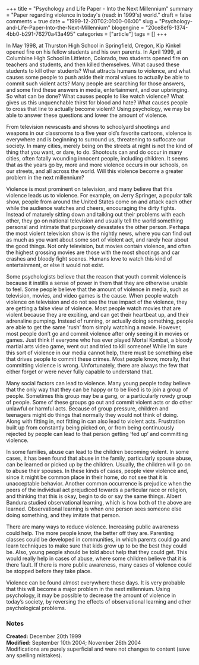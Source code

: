 +++
title = "Psychology and Life Paper - Into the Next Millennium"
summary = "Paper regarding violence in today's (read: in 1999's) world."
draft = false
comments = true
date = "1999-12-20T02:01:00-06:00"
slug = "Psychology-and-Life-Paper-Into-the-Next-Millennium"
blogengine = "20ce8ef6-1374-4bb0-b291-76270a43a495"
categories = ["article"]
tags = []
+++

<p>
In May 1998, at Thurston High School in Springfield, Oregon, Kip Kinkel opened fire on his fellow students and his own parents. In April 1999, at Columbine High School in Littleton, Colorado, two students opened fire on teachers and students, and then killed themselves. What caused these students to kill other students? What attracts humans to violence, and what causes some people to push aside their moral values to actually be able to commit such violent acts? Many people are searching for those answers, and some find these answers in media, entertainment, and our upbringing. So what can be done? What causes people to like watch violence? What gives us this unquenchable thirst for blood and hate? What causes people to cross that line to actually become violent? Using psychology, we may be able to answer these questions and lower the amount of violence.
</p>
<p>
From television newscasts and shows to schoolyard shootings and weapons in our classrooms to a five year old&rsquo;s favorite cartoons, violence is everywhere and is beginning to surround us, threatening to suffocate our society. In many cities, merely being on the streets at night is not the kind of thing that you want, or dare, to do. Shootouts can and do occur in many cities, often fatally wounding innocent people, including children. It seems that as the years go by, more and more violence occurs in our schools, on our streets, and all across the world. Will this violence become a greater problem in the next millennium?
</p>
<p>
Violence is most prominent on television, and many believe that this violence leads us to violence. For example, on Jerry Springer, a popular talk show, people from around the United States come on and attack each other while the audience watches and cheers, encouraging the dirty fights. Instead of maturely sitting down and talking out their problems with each other, they go on national television and usually tell the world something personal and intimate that purposely devastates the other person. Perhaps the most violent television show is the nightly news, where you can find out as much as you want about some sort of violent act, and rarely hear about the good things. Not only television, but movies contain violence, and often the highest grossing movies are those with the most shootings and car crashes and bloody fight scenes. Humans love to watch this kind of entertainment, or else it would not exist.
</p>
<p>
Some psychologists believe that the reason that youth commit violence is because it instills a sense of power in them that they are otherwise unable to feel. Some people believe that the amount of violence in media, such as television, movies, and video games is the cause. When people watch violence on television and do not see the true impact of the violence, they are getting a false view of violence. Most people watch movies that are violent because they are exciting, and can get their heartbeat up, and their adrenaline pumping. Instead of running, or actually doing something, people are able to get the same &#39;rush&#39; from simply watching a movie. However, most people don&rsquo;t go and commit violence after only seeing it in movies or games. Just think if everyone who has ever played Mortal Kombat, a bloody martial arts video game, went out and tried to kill someone! While I&rsquo;m sure this sort of violence in our media cannot help, there must be something else that drives people to commit these crimes. Most people know, morally, that committing violence is wrong. Unfortunately, there are always the few that either forget or were never fully capable to understand that.
</p>
<p>
Many social factors can lead to violence. Many young people today believe that the only way that they can be happy or to be liked is to join a group of people. Sometimes this group may be a gang, or a particularly rowdy group of people. Some of these groups go out and commit violent acts or do other unlawful or harmful acts. Because of group pressure, children and teenagers might do things that normally they would not think of doing. Along with fitting in, not fitting in can also lead to violent acts. Frustration built up from constantly being picked on, or from being continuously rejected by people can lead to that person getting &lsquo;fed up&rsquo; and committing violence.
</p>
<p>
In some families, abuse can lead to the children becoming violent. In some cases, it has been found that abuse in the family, particularly spouse abuse, can be learned or picked up by the children. Usually, the children will go on to abuse their spouses. In these kinds of cases, people view violence and, since it might be common place in their home, do not see that it is unacceptable behavior. Another common occurrence is prejudice when the peers of the individual act prejudiced towards a particular race or religion, and thinking that this is okay, begin to do or say the same things. Albert Bandura studied observational learning, which is how both of the above are learned. Observational learning is when one person sees someone else doing something, and they imitate that person.
</p>
<p>
There are many ways to reduce violence. Increasing public awareness could help. The more people know, the better off they are. Parenting classes could be developed in communities, in which parents could go and learn techniques to make sure that kids grow up to be the best they could be. Also, young people should be told about help that they could get. This would really help in cases of abuse, where some children believe that it is there fault. If there is more public awareness, many cases of violence could be stopped before they take place.
</p>
<p>
Violence can be found almost everywhere these days. It is very probable that this will become a major problem in the next millennium. Using psychology, it may be possible to decrease the amount of violence in today&rsquo;s society, by reversing the effects of observational learning and other psychological problems.
</p>
<h3>Notes</h3>
<p>
<strong>Created:</strong> December 20th 1999<br />
<strong>Modified:</strong> September 10th 2004; November 26th 2004<br />
Modifications are purely superficial and were not changes to content (save any spelling mistakes).
</p>

